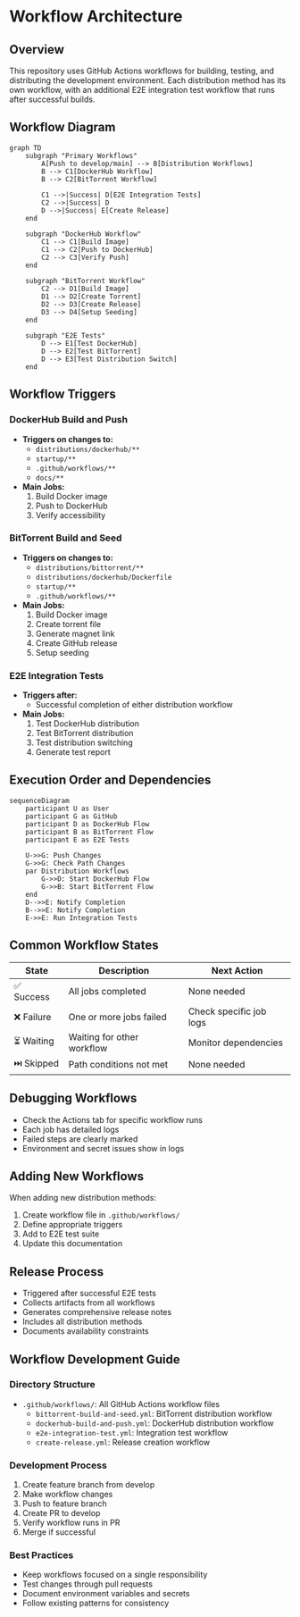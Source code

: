 # Workflow Architecture

## Overview
This repository uses GitHub Actions workflows for building, testing, and distributing the development environment. Each distribution method has its own workflow, with an additional E2E integration test workflow that runs after successful builds.

## Workflow Diagram
```mermaid
graph TD
    subgraph "Primary Workflows"
        A[Push to develop/main] --> B[Distribution Workflows]
        B --> C1[DockerHub Workflow]
        B --> C2[BitTorrent Workflow]
        
        C1 -->|Success| D[E2E Integration Tests]
        C2 -->|Success| D
        D -->|Success| E[Create Release]
    end

    subgraph "DockerHub Workflow"
        C1 --> C1[Build Image]
        C1 --> C2[Push to DockerHub]
        C2 --> C3[Verify Push]
    end

    subgraph "BitTorrent Workflow"
        C2 --> D1[Build Image]
        D1 --> D2[Create Torrent]
        D2 --> D3[Create Release]
        D3 --> D4[Setup Seeding]
    end

    subgraph "E2E Tests"
        D --> E1[Test DockerHub]
        D --> E2[Test BitTorrent]
        D --> E3[Test Distribution Switch]
    end
```

## Workflow Triggers

### DockerHub Build and Push
- **Triggers on changes to:**
  - `distributions/dockerhub/**`
  - `startup/**`
  - `.github/workflows/**`
  - `docs/**`
- **Main Jobs:**
  1. Build Docker image
  2. Push to DockerHub
  3. Verify accessibility

### BitTorrent Build and Seed
- **Triggers on changes to:**
  - `distributions/bittorrent/**`
  - `distributions/dockerhub/Dockerfile`
  - `startup/**`
  - `.github/workflows/**`
- **Main Jobs:**
  1. Build Docker image
  2. Create torrent file
  3. Generate magnet link
  4. Create GitHub release
  5. Setup seeding

### E2E Integration Tests
- **Triggers after:**
  - Successful completion of either distribution workflow
- **Main Jobs:**
  1. Test DockerHub distribution
  2. Test BitTorrent distribution
  3. Test distribution switching
  4. Generate test report

## Execution Order and Dependencies
```mermaid
sequenceDiagram
    participant U as User
    participant G as GitHub
    participant D as DockerHub Flow
    participant B as BitTorrent Flow
    participant E as E2E Tests

    U->>G: Push Changes
    G->>G: Check Path Changes
    par Distribution Workflows
        G->>D: Start DockerHub Flow
        G->>B: Start BitTorrent Flow
    end
    D-->>E: Notify Completion
    B-->>E: Notify Completion
    E->>E: Run Integration Tests
```

## Common Workflow States
| State | Description | Next Action |
|-------|-------------|-------------|
| ✅ Success | All jobs completed | None needed |
| ❌ Failure | One or more jobs failed | Check specific job logs |
| ⏳ Waiting | Waiting for other workflow | Monitor dependencies |
| ⏭️ Skipped | Path conditions not met | None needed |

## Debugging Workflows
- Check the Actions tab for specific workflow runs
- Each job has detailed logs
- Failed steps are clearly marked
- Environment and secret issues show in logs

## Adding New Workflows
When adding new distribution methods:
1. Create workflow file in `.github/workflows/`
2. Define appropriate triggers
3. Add to E2E test suite
4. Update this documentation 

## Release Process
- Triggered after successful E2E tests
- Collects artifacts from all workflows
- Generates comprehensive release notes
- Includes all distribution methods
- Documents availability constraints 

## Workflow Development Guide

### Directory Structure
- `.github/workflows/`: All GitHub Actions workflow files
  - `bittorrent-build-and-seed.yml`: BitTorrent distribution workflow
  - `dockerhub-build-and-push.yml`: DockerHub distribution workflow
  - `e2e-integration-test.yml`: Integration test workflow
  - `create-release.yml`: Release creation workflow

### Development Process
1. Create feature branch from develop
2. Make workflow changes
3. Push to feature branch
4. Create PR to develop
5. Verify workflow runs in PR
6. Merge if successful

### Best Practices
- Keep workflows focused on a single responsibility
- Test changes through pull requests
- Document environment variables and secrets
- Follow existing patterns for consistency 
